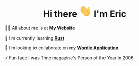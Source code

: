 <h1 align="center">
    Hi there <img src="./assets/wave.gif" width="40" height="40"> I'm Eric
</h1>

🙋‍♂️ All about me is at **[My Website](https://erickillian.github.io)**

<!-- 🔭 I’m currently working on ... -->

🌱 I’m currently learning **[Rust](https://www.rust-lang.org/)**

👯 I’m looking to collaborate on my **[Wordle Application](https://github.com/erickillian/wordle-app)**
<!-- 🤔 I’m looking for help with ... -->
<!-- 💬 Ask me about ... -->
<!-- 📫 How to reach me:  -->
⚡ Fun fact: I was Time magazine's Person of the Year in 2006

